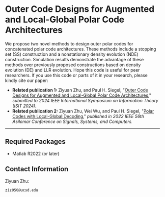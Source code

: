 # Outer Code Designs for Augmented and Local-Global Polar Code Architectures

We propose two novel methods to design outer polar codes for concatenated polar code architectures. These methods include a stopping set (SS) construction and a nonstationary density evolution (NDE) construction. Simulation results demonstrate the advantage of these methods over previously proposed constructions based on density evolution (DE) and LLR evolution. Hope this code is useful for peer researchers. If you use this code or parts of it in your research, please kindly cite our paper:

- **Related publication 1:** Ziyuan Zhu, and Paul H. Siegel, "[Outer Code Designs for Augmented and Local-Global Polar Code Architectures](https://www.arxiv.org/abs/2402.04486)," *submitted to 2024 IEEE International Symposium on Information Theory (ISIT 2024).*
- **Related publication 2:** Ziyuan Zhu, Wei Wu, and Paul H. Siegel, "[Polar Codes with Local-Global Decoding](https://ieeexplore.ieee.org/document/10051996)," *published in 2022 IEEE 56th Asilomar Conference on Signals, Systems, and Computers.*

---

## Required Packages

- Matlab R2022 (or later)

<!---
## Parameters

- Users need to customize the *config.py* and *Polar-NN-MULT.ipynb* as
  - `N` : Block length 
  - `K` : Information length
  - `ebn0` : Desired SNR range 
  - `numOfWord` : Desired batch size 
  - `bp_iter_num` : The number of iteration for BP
  - `RNN` : Whether using recurrent architecture (1 = yes)
  - `quantize_weight` : Different mechanism for weight quantization (0 for non-quantize, 1 for normal, 2 for binarized, 3 for bin, 4 for binarized bin)
  - `bin_bit` : The number of different value
  - `binary_prec` : The number of weight precision (binary_prec must >= bin_bit)
-->
## Contact Information

Ziyuan Zhu:
   ```
ziz050@ucsd.edu
   ```

